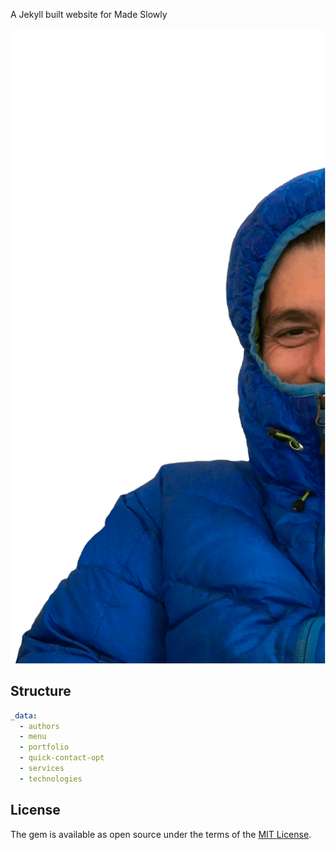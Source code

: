 
A Jekyll built website for Made Slowly

![made slowly creator](assets/img/content/aboutme_large.png)

## Structure

```yaml
_data:
  - authors
  - menu
  - portfolio
  - quick-contact-opt
  - services
  - technologies
```

## License

The gem is available as open source under the terms of the [MIT License](https://opensource.org/licenses/MIT).
